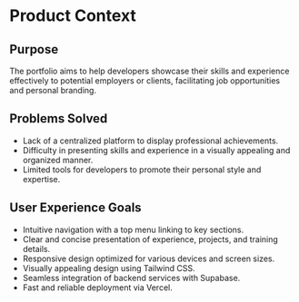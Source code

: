 # Product Context

## Purpose

The portfolio aims to help developers showcase their skills and experience effectively to potential employers or clients, facilitating job opportunities and personal branding.

## Problems Solved

- Lack of a centralized platform to display professional achievements.
- Difficulty in presenting skills and experience in a visually appealing and organized manner.
- Limited tools for developers to promote their personal style and expertise.

## User Experience Goals

- Intuitive navigation with a top menu linking to key sections.
- Clear and concise presentation of experience, projects, and training details.
- Responsive design optimized for various devices and screen sizes.
- Visually appealing design using Tailwind CSS.
- Seamless integration of backend services with Supabase.
- Fast and reliable deployment via Vercel.
